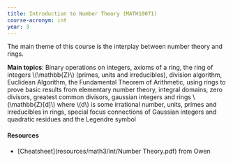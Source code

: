 ```yaml
---
title: Introduction to Number Theory (MATH10071)
course-acronym: int
year: 3
---
```


The main theme of this course is the interplay between number theory and rings.

**Main topics**: Binary operations on integers, axioms of a ring, the ring of integers \\(\mathbb{Z}\\) (primes, units and irreducibles), division algorithm, Euclidean Algorithm, the Fundamental Theorem of Arithmetic, using rings to prove basic results from elementary number theory, integral domains, zero divisors, greatest common divisors, gaussian integers and rings \\(\mathbb{Z}[d]\\) where \\(d\\) is some irrational number, units, primes and irreducibles in rings, special focus connections of Gaussian integers and quadratic residues and the Legendre symbol

#### Resources

- [Cheatsheet](resources/math3/int/Number Theory.pdf) from Owen